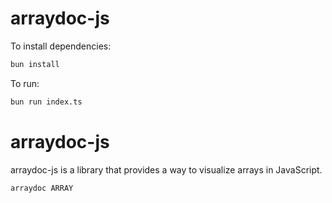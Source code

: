 # arraydoc-js

To install dependencies:

```bash
bun install
```

To run:

```bash
bun run index.ts
```

# arraydoc-js

arraydoc-js is a library that provides a way to visualize arrays in JavaScript.

```bash
arraydoc ARRAY
```
